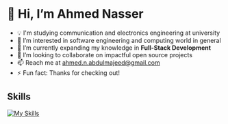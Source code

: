 # 👋 Hi, I’m Ahmed Nasser
- 💡 I'm studying communication and electronics engineering at university
- 👀 I’m interested in software engineering and computing world in general
- 🌱 I’m currently expanding my knowledge in **Full-Stack Development**
- 💞️ I’m looking to collaborate on impactful open source projects
- 📫 Reach me at [ahmed.n.abdulmajeed@gmail.com](mailto:ahmed.n.abdulmajeed@gmail.com)
- ⚡ Fun fact: Thanks for checking out!
## Skills
[![My Skills](https://skillicons.dev/icons?i=html,css,js,ts,c,java,py,git,arch,linux,nodejs,express,mongodb,sqlite,react,obsidian,pnpm,postman,vite,vitest,figma,bash )](https://skillicons.dev)
